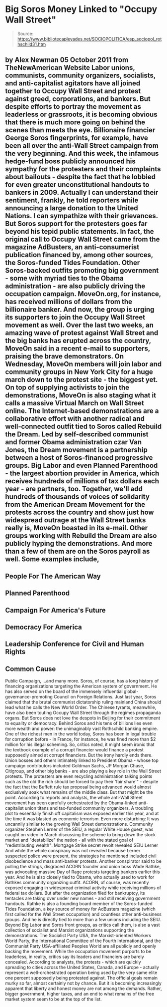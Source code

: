 # Big Soros Money Linked to "Occupy Wall Street"

> Source: https://www.bibliotecapleyades.net/SOCIOPOLITICA/esp_sociopol_rothschild31.htm

by Alex Newman
05 October 2011
from
TheNewAmerican Website
Labor unions, communists, community organizers, socialists, and
anti-capitalist agitators have
all joined together to Occupy Wall Street
and protest against greed, corporations, and bankers.
But despite efforts to portray the movement as
leaderless or grassroots, it is becoming obvious that there is much more
going on behind the scenes than meets the eye.
Billionaire financier
George Soros fingerprints, for example, have
been all over the anti-Wall Street campaign from the very beginning.
And this week, the infamous hedge-fund boss
publicly announced his sympathy for the
protesters and their complaints about bailouts - despite the fact that he
lobbied for even greater unconstitutional handouts to bankers in 2009.
Actually I can understand their sentiment,
frankly, he told reporters while announcing a large donation to the
United Nations. I can sympathize with their grievances.
But Soros support for the protesters goes far
beyond his tepid public statements.
In fact, the original call to Occupy Wall
Street
came from the magazine AdBusters, an
anti-consumerist publication financed by, among other sources, the
Soros-funded Tides Foundation.
Other Soros-backed outfits promoting big government - some with myriad ties
to the Obama administration - are also publicly driving the occupation
campaign.
MoveOn.org, for instance, has received millions of dollars from
the billionaire banker.
And now, the group is urging its supporters to
join the
Occupy Wall Street movement as well.
Over the last two weeks, an amazing wave of
protest against Wall Street and the big banks has erupted across the
country, MoveOn said in a recent e-mail to supporters, praising the
brave demonstrators.
On Wednesday, MoveOn members will join labor and
community groups in New York City for a huge march down to the protest
site - the biggest yet.
On top of supplying activists to join the
demonstrations, MoveOn is also staging what it calls a massive Virtual
March on Wall Street online.
The Internet-based demonstrations are a
collaborative effort with another radical and well-connected outfit tied to
Soros called
Rebuild the Dream.
Led by self-described communist and former Obama administration czar Van
Jones, the Dream movement is a
partnership between a host of
Soros-financed progressive groups.
Big Labor and even Planned Parenthood - the
largest abortion provider in America, which
receives hundreds of millions of tax dollars each year - are partners,
too.
Together, we'll add hundreds of thousands
of voices of solidarity from the American Dream Movement for the
protests across the country and show just how widespread outrage at the
Wall Street banks really is, MoveOn boasted in its e-mail.
Other groups working with Rebuild the Dream are
also publicly hyping the demonstrations. And more than a few of them are on
the Soros payroll as well.
Some examples
include,
-
People For The American Way
-
Planned Parenthood
-
Campaign For America's Future
-
Democracy For America
-
Leadership Conference for Civil and
Human Rights
-
Common Cause
-
Public Campaign,
...and many more.
Soros, of course, has a long history of financing organizations targeting
the American system of government. He has also served on the board of the
immensely influential global-governance-promoting
Council on Foreign
Relations.
Just last year,
Soros claimed that the brutal communist
dictatorship ruling mainland China should lead what he calls the New World
Order. The Chinese tyrants, meanwhile, have also been touting Occupy Wall
Street through the regimes propaganda organs.
But Soros does not love the despots in Beijing for their commitment to
equality or democracy.
Behind Soros and his tens of billions lies
even more wealth and power:
the unimaginably vast Rothschild banking empire.
One of the richest men in the world today, Soros has been in legal trouble
for corruption before - in France, for instance, he was fined more than $2
million for his illegal scheming. So, critics noted, it might seem ironic
that the textbook example of a corrupt financier would finance a protest
supposedly aimed at corrupt financiers.
But the irony hardly ends there.
Union bosses and others intimately linked to President Obama - whose top
campaign contributors included Goldman Sachs, JP Morgan Chase, Citigroup,
and other big banks - are also playing a key role in the Wall Street
protests.
The protesters are even recycling administration
talking points such as the old the rich should be forced to pay their 'fair
share'" - despite the fact that the Buffett rule tax proposal being
advanced would almost exclusively soak what remains of the middle class.
But that might be the point. According to reports and analysts, the whole
anti-Wall Street movement has been carefully orchestrated by the
Obama-linked anti-capitalist union titans and tax-funded community
organizers.
A troubling plot to essentially finish off
capitalism was exposed earlier this year, and at the time it was blasted as
economic terrorism. Even more disturbing: It was uncannily similar to the
growing Wall Street demonstrations.
Community organizer Stephen Lerner of the SEIU, a regular White House
guest, was caught on video in March discussing the scheme to bring down the
stock market and "destabilize" the nation - all with the stated goal of
"redistributing wealth":
Mortgage Strike secret revolt revealed SEIU Lerner
And while the whole conspiracy was not revealed
because Lerner suspected police were present, the strategies he mentioned
included civil disobedience and mass anti-banker protests.
Another conspirator said to be pulling the strings, disgraced ACORN founder
and union boss Wade Rathke, was advocating massive Day of Rage
protests targeting bankers earlier this year. And he is also closely tied to
Obama, who actually used to work for Rathkes community organizing outfit.
ACORN, of course, was
recently exposed engaging in widespread criminal
activity while receiving millions of federal tax dollars. But after the
organization
filed for bankruptcy, its tentacles are taking over under new
names - and still receiving government handouts.
Rathke is also a founding board member of the Soros-funded Tides Foundation,
a key source of money for AdBusters magazine (which first called for the
Wall Street occupation) and countless other anti-business groups. And he is
directly tied to more than a few unions including the SEIU.
Beyond Big Labor and Soros front groups, as critics call them, is also a
vast collection of socialist and Marxist organizations
supporting the
demonstrations.
The Socialist Party USA, the Marxist-oriented
Workers World Party, the International Committee of the Fourth
International, and the Communist Party USA-affiliated Peoples World are all
publicly and openly backing the movement.
While the occupation movement purports to be leaderless, in reality,
critics say its leaders and financiers are barely concealed.
According to analysts, the protests - which are
quickly spreading to cities across the United States, Canada, and Europe -
actually represent a well-orchestrated operation being used by the very same
elite one percent supposedly being protested against.
The official goals remain murky so far, almost certainly not by chance.
But it is becoming increasingly apparent that liberty and honest money are
not among the demands.
Rather, bigger government, higher taxes, and an
end to what remains of the free market system seem to be at the top of the
list.
